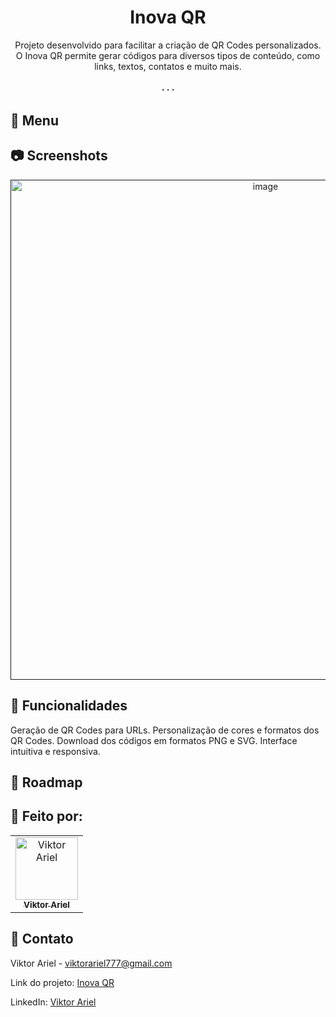 <div align='center'> <h1>Inova QR</h1> <p>Projeto desenvolvido para facilitar a criação de QR Codes personalizados. O Inova QR permite gerar códigos para diversos tipos de conteúdo, como links, textos, contatos e muito mais.</p> 

<h4> <span> · </span> <a href="https://github.com/seu-usuario/inova-qr/blob/master/README.md"> </a> <span> · </span> <a href="https://github.com/seu-usuario/inova-qr/issues"> </a> <span> · </span> <a href="https://github.com/seu-usuario/inova-qr/issues"> </a> </h4> </div>

## :notebook_with_decorative_cover: Menu

## :camera: Screenshots
<div align="center"> <a href=""><img src="screenshot.png" alt='image' width='800'/></a> </div>

## :dart: Funcionalidades
Geração de QR Codes para URLs.
Personalização de cores e formatos dos QR Codes.
Download dos códigos em formatos PNG e SVG.
Interface intuitiva e responsiva.


## :compass: Roadmap

 ## 🔧 Feito por:

<table> <tr> <td align="center"> <a href="https://github.com/viktor-ariel"> <img src="https://avatars.githubusercontent.com/u/98894099?v=4" width="100px;" alt="Viktor Ariel"/> <br/> <sub><b>Viktor Ariel</b></sub> </a> </td> <!-- Adicione outros membros da equipe aqui --> </tr> </table>


## :handshake: Contato

Viktor Ariel - viktorariel777@gmail.com

Link do projeto: [Inova QR](https://github.com/viktor-ariel/inova-qr/)

LinkedIn: [Viktor Ariel](https://www.linkedin.com/in/viktor-ariel/)


